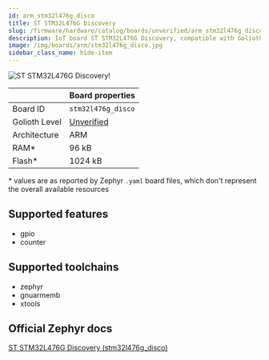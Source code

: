 ```yaml
---
id: arm_stm32l476g_disco
title: ST STM32L476G Discovery
slug: /firmware/hardware/catalog/boards/unverified/arm_stm32l476g_disco
description: IoT board ST STM32L476G Discovery, compatible with Golioth at unverified level.
image: /img/boards/arm/stm32l476g_disco.jpg
sidebar_class_name: hide-item
---
```


[//]: # (This is an auto-generated file, do not edit! Changes to it will be lost upon re-generation)

![ST STM32L476G Discovery!](/img/boards/arm/stm32l476g_disco.jpg "ST STM32L476G Discovery")

|                | Board properties     |
| -------------  | -------------------- |
| Board ID       | `stm32l476g_disco` |
| Golioth Level  | [Unverified](/firmware/hardware#unverified-boards) |
| Architecture   | ARM |
| RAM*           | 96 kB |
| Flash*         | 1024 kB |

\* values are as reported by Zephyr `.yaml` board files, which don't represent the overall available resources



## Supported features

* gpio
* counter

## Supported toolchains

* zephyr
* gnuarmemb
* xtools

## Official Zephyr docs

[ST STM32L476G Discovery (stm32l476g_disco)](https://docs.zephyrproject.org/latest/boards/arm/stm32l476g_disco/doc/index.html)
